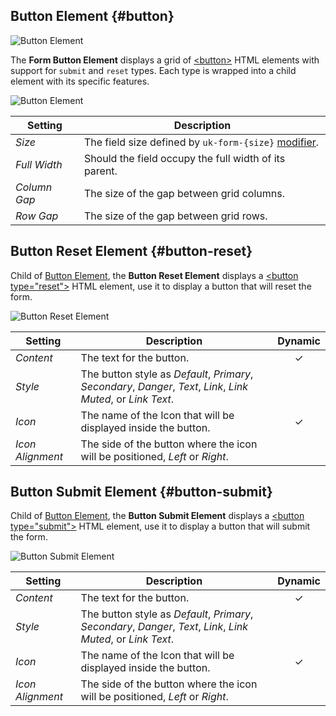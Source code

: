 ## Button Element {#button}

![Button Element](./assets/element-button.svg)

The **Form Button Element** displays a grid of [\<button\>](https://developer.mozilla.org/en-US/docs/Web/HTML/Element/button) HTML elements with support for `submit` and `reset` types. Each type is wrapped into a child element with its specific features.

![Button Element](./assets/elements/button-settings.webp)

| Setting | Description |
| --- | --- |
| *Size* | The field size defined by `uk-form-{size}` [modifier](https://getuikit.com/docs/form#size-modifiers). |
| *Full Width* | Should the field occupy the full width of its parent. |
| *Column Gap* | The size of the gap between grid columns. |
| *Row Gap* | The size of the gap between grid rows. |

## Button Reset Element {#button-reset}

Child of [Button Element](#button), the **Button Reset Element** displays a [\<button type="reset"\>](https://developer.mozilla.org/en-US/docs/Web/HTML/Element/input/reset) HTML element, use it to display a button that will reset the form.

![Button Reset Element](./assets/elements/button-reset.webp)

| Setting | Description | Dynamic |
| --- | --- | :---: |
| *Content* | The text for the button. | &#x2713; |
| *Style* | The button style as _Default_, _Primary_, _Secondary_, _Danger_, _Text_, _Link_, _Link Muted_, or _Link Text_. ||
| *Icon* | The name of the Icon that will be displayed inside the button. | &#x2713; |
| *Icon Alignment* | The side of the button where the icon will be positioned, _Left_ or _Right_. ||

## Button Submit Element {#button-submit}

Child of [Button Element](#button), the **Button Submit Element** displays a [\<button type="submit"\>](https://developer.mozilla.org/en-US/docs/Web/HTML/Element/input/submit) HTML element, use it to display a button that will submit the form.

![Button Submit Element](./assets/elements/button-submit.webp)

| Setting | Description | Dynamic |
| -- | -- | :--: |
| *Content* | The text for the button. | &#x2713; |
| *Style* | The button style as _Default_, _Primary_, _Secondary_, _Danger_, _Text_, _Link_, _Link Muted_, or _Link Text_. ||
| *Icon* | The name of the Icon that will be displayed inside the button. | &#x2713; |
| *Icon Alignment* | The side of the button where the icon will be positioned, _Left_ or _Right_. ||
